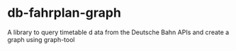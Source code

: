 # db-fahrplan-graph
A library to query timetable d ata from the Deutsche Bahn APIs and create a graph using graph-tool
